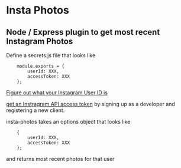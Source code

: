 # Insta Photos
## Node / Express plugin to get most recent Instagram Photos

Define a secrets.js file that looks like
```
    module.exports = {
        userId: XXX,
        accessToken: XXX
    };
```

[Figure out what your Instagram User ID is](https://stackoverflow.com/questions/11796349/instagram-how-to-get-my-user-id-from-username)

[get an Instragram API access token](https://www.instagram.com/developer/clients/manage/) by signing up as a developer and registering a new client.


insta-photos takes an options object that looks like

```
    {
        userId: XXX,
        accessToken: XXX
    };
```

and returns most recent photos for that user